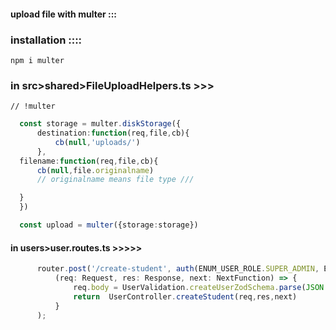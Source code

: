 #### upload file with multer :::


### installation ::::

`npm i multer`


### in src>shared>FileUploadHelpers.ts >>>

        
    // !multer 

  ```ts
    const storage = multer.diskStorage({
        destination:function(req,file,cb){
            cb(null,'uploads/')
        },
    filename:function(req,file,cb){
        cb(null,file.originalname) 
        // originalname means file type ///

    }
    })

    const upload = multer({storage:storage})


```
#### in users>user.routes.ts >>>>>

  ```ts
        router.post('/create-student', auth(ENUM_USER_ROLE.SUPER_ADMIN, ENUM_USER_ROLE.ADMIN),fileUploadHelper.upload.single('file'),
            (req: Request, res: Response, next: NextFunction) => {
                req.body = UserValidation.createUserZodSchema.parse(JSON.parse(req.body.data));
                return  UserController.createStudent(req,res,next)
            }
        );

```
